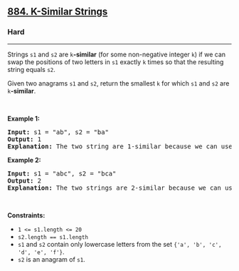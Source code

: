 <h2><a href="https://leetcode.com/problems/k-similar-strings/">884. K-Similar Strings</a></h2><h3>Hard</h3><hr><p>Strings <code>s1</code> and <code>s2</code> are <code>k</code><strong>-similar</strong> (for some non-negative integer <code>k</code>) if we can swap the positions of two letters in <code>s1</code> exactly <code>k</code> times so that the resulting string equals <code>s2</code>.</p>

<p>Given two anagrams <code>s1</code> and <code>s2</code>, return the smallest <code>k</code> for which <code>s1</code> and <code>s2</code> are <code>k</code><strong>-similar</strong>.</p>

<p>&nbsp;</p>
<p><strong class="example">Example 1:</strong></p>

<pre>
<strong>Input:</strong> s1 = &quot;ab&quot;, s2 = &quot;ba&quot;
<strong>Output:</strong> 1
<strong>Explanation:</strong> The two string are 1-similar because we can use one swap to change s1 to s2: &quot;ab&quot; --&gt; &quot;ba&quot;.
</pre>

<p><strong class="example">Example 2:</strong></p>

<pre>
<strong>Input:</strong> s1 = &quot;abc&quot;, s2 = &quot;bca&quot;
<strong>Output:</strong> 2
<strong>Explanation:</strong> The two strings are 2-similar because we can use two swaps to change s1 to s2: &quot;abc&quot; --&gt; &quot;bac&quot; --&gt; &quot;bca&quot;.
</pre>

<p>&nbsp;</p>
<p><strong>Constraints:</strong></p>

<ul>
	<li><code>1 &lt;= s1.length &lt;= 20</code></li>
	<li><code>s2.length == s1.length</code></li>
	<li><code>s1</code> and <code>s2</code> contain only lowercase letters from the set <code>{&#39;a&#39;, &#39;b&#39;, &#39;c&#39;, &#39;d&#39;, &#39;e&#39;, &#39;f&#39;}</code>.</li>
	<li><code>s2</code> is an anagram of <code>s1</code>.</li>
</ul>
